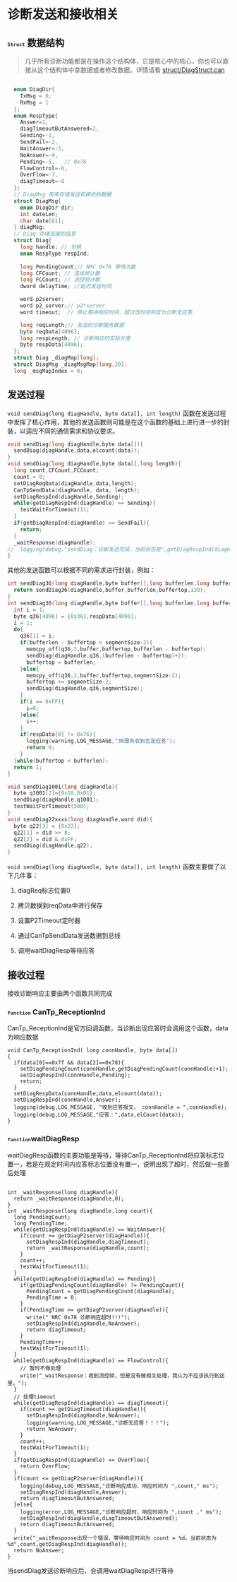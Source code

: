 # 诊断发送和接收相关
##  <font size=2>`Struct`</font> 数据结构<!-- {docsify-ignore} -->

> 几乎所有诊断功能都是在操作这个结构体，它是核心中的核心，你也可以直接从这个结构体中拿数据或者修改数据。详情请看 [struct/DiagStruct.can](https://github.com/ac1303/capl/blob/main/V2.0/struct/DiagStruct.can)

```c

  enum DiagDir{
    TxMsg = 0,
    RxMsg = 1
  };
  enum RespType{
    Answer=1,
    diagTimeoutButAnswered=2,
    Sending=-1,
    SendFail=-2,
    WaitAnswer=-3,
    NoAnswer=-4,
    Pending=-5,   // 0x78
    FlowControl=-6,
    OverFlow=-7,
    diagTimeout=-8
  };
  // DiagMsg 用来存储发送和接收的数据
  struct DiagMsg{
    enum DiagDir dir;
    int dateLen;
    char date[61];
  } diagMsg;
  // Diag 存储连接的信息
  struct Diag{
    long handle; // 句柄
    enum RespType respInd; 
    
    long PendingCount;// NRC 0x78 等待次数
    long CFCount; // 连续帧计数
    long FCCount; // 流控帧计数
    dword delayTime; //延迟发送时间

    word p2server;
    word p2_server;// p2*server
    word timeout;  // 停止等待响应时间，超过改时间判定为诊断无应答

    long reqLength;// 发送的诊断服务数据
    byte reqData[4096];
    long respLength; // 诊断响应的实际长度
    byte respData[4096]; 
  };
  struct Diag _diagMap[long];
  struct DiagMsg _diagMsgMap[long,20];
  long _msgMapIndex = 0;
```

## 发送过程<!-- {docsify-ignore} -->

`void sendDiag(long diagHandle, byte data[], int length)` 函数在发送过程中发挥了核心作用，其他的发送函数则可能是在这个函数的基础上进行进一步的封装，以适应不同的通信需求和协议要求。

```c
void sendDiag(long diagHandle,byte data[]){
  sendDiag(diagHandle,data,elcount(data));
}
void sendDiag(long diagHandle,byte data[],long length){
  long count,CFCount,FCCount;
  count = 0;
  setDiagReqData(diagHandle,data,length);
  CanTpSendData(diagHandle, data, length);
  setDiagRespInd(diagHandle,Sending);
  while(getDiagRespInd(diagHandle) == Sending){
    testWaitForTimeout(1);
  }
  if(getDiagRespInd(diagHandle) == SendFail){
    return;
  }
  _waitResponse(diagHandle);
//  logging(debug,"sendDiag：诊断发送完成，当前状态是",getDiagRespInd(diagHandle));
}
```

其他的发送函数可以根据不同的需求进行封装，例如：

```c
int sendDiag36(long diagHandle,byte buffer[],long bufferlen,long buffertop){
  return sendDiag36(diagHandle,buffer,bufferlen,buffertop,130);
}
int sendDiag36(long diagHandle,byte buffer[],long bufferlen,long buffertop,dword segmentSize){
  int i = 1;
  byte q36[4096] = {0x36},respData[4096];
  i = 1;
  do{
    q36[1] = i;
    if(bufferlen - buffertop < segmentSize-2){
      memcpy_off(q36,2,buffer,buffertop,bufferlen - buffertop);
      sendDiag(diagHandle,q36,(bufferlen - buffertop)+2);
      buffertop = bufferlen;
    }else{
      memcpy_off(q36,2,buffer,buffertop,segmentSize-2);
      buffertop += segmentSize-2;
      sendDiag(diagHandle,q36,segmentSize);
    }
    if(i == 0xFF){
      i=0;
    }else{
      i++;
    }
    if(respData[0] != 0x76){
      logging(warning,LOG_MESSAGE,"36服务收到否定应答");
      return 0;
    }
  }while(buffertop < bufferlen);
  return 1;
}

void sendDiag1001(long diagHandle){
  byte q1001[2]={0x10,0x01};
  sendDiag(diagHandle,q1001);
  testWaitForTimeout(500);
}
void sendDiag22xxxx(long diagHandle,word did){
  byte q22[3] = {0x22};
  q22[1] = did >> 8;
  q22[2] = did & 0xFF;
  sendDiag(diagHandle,q22);
}
```

`void sendDiag(long diagHandle, byte data[], int length)` 函数主要做了以下几件事：

1. diagReq标志位置0

2. 拷贝数据到reqData中进行保存

3. 设置P2Timeout定时器

4. 通过CanTpSendData发送数据到总线

5. 调用waitDiagResp等待应答

   

## 接收过程<!-- {docsify-ignore} -->

接收诊断响应主要由两个函数共同完成

### <font size=2>`function`</font> CanTp_ReceptionInd<!-- {docsify-ignore} -->

CanTp_ReceptionInd是官方回调函数，当诊断出现应答时会调用这个函数，data为响应数据

```
void CanTp_ReceptionInd( long connHandle, byte data[])
{
  if(data[0]==0x7f && data[2]==0x78){
    setDiagPendingCount(connHandle,getDiagPendingCount(connHandle)+1);
    setDiagRespInd(connHandle,Pending);
    return;
  }
  setDiagRespData(connHandle,data,elcount(data));
  setDiagRespInd(connHandle,Answer);
  logging(debug,LOG_MESSAGE, "收到应答报文， connHandle = ",connHandle);
  logging(debug,LOG_MESSAGE,"应答：",data,elCount(data));
}
```

### <font size=2>`function`</font>waitDiagResp<!-- {docsify-ignore} -->

waitDiagResp函数的主要功能是等待，等待CanTp_ReceptionInd将应答标志位置一，若是在规定时间内应答标志位置没有置一，说明出现了超时，然后做一些善后处理

```

int _waitResponse(long diagHandle){
  return _waitResponse(diagHandle,0);
}
int _waitResponse(long diagHandle,long count){
  long PendingCount;
  long PendingTime;
  while(getDiagRespInd(diagHandle) == WaitAnswer){
    if(count >= getDiagP2server(diagHandle)){
      setDiagRespInd(diagHandle,diagTimeout);
      return _waitResponse(diagHandle,count);
    }
    count++;
    testWaitForTimeout(1);
  }
  while(getDiagRespInd(diagHandle) == Pending){
    if(getDiagPendingCount(diagHandle) != PendingCount){
      PendingCount = getDiagPendingCount(diagHandle);
      PendingTime = 0;
    }
    if(PendingTime >= getDiagP2server(diagHandle)){
      write(" NRC 0x78 诊断响应超时!!!");
      setDiagRespInd(diagHandle,NoAnswer);
      return diagTimeout;
    }
    PendingTime++;
    testWaitForTimeout(1);
  }
  while(getDiagRespInd(diagHandle) == FlowControl){
    // 暂时不做处理
    write("_waitResponse：收到流控帧，但是没有做相关处理，我认为不应该执行到这里，");
  }
  // 处理timeout
  while(getDiagRespInd(diagHandle) == diagTimeout){
    if(count >= getDiagTimeout(diagHandle)){
      setDiagRespInd(diagHandle,NoAnswer);
      logging(warning,LOG_MESSAGE,"诊断无应答！！！");
      return NoAnswer;
    }
    count++;
    testWaitForTimeout(1);
  }
  if(getDiagRespInd(diagHandle) == OverFlow){
    return OverFlow;
  }
  if(count <= getDiagP2server(diagHandle)){
    logging(debug,LOG_MESSAGE,"诊断响应成功，响应时间为 ",count," ms");
    setDiagRespInd(diagHandle,Answer);
    return diagTimeoutButAnswered;
  }else{
    logging(error,LOG_MESSAGE,"诊断响应超时，响应时间为 ",count ," ms");
    setDiagRespInd(diagHandle,diagTimeoutButAnswered);
    return diagTimeoutButAnswered;
  }
  write("_waitResponse出现一个错误，等待响应时间为 count = %d，当前状态为 %d",count,getDiagRespInd(diagHandle));
  return NoAnswer;
}
```

当sendDiag发送诊断响应后，会调用waitDiagResp进行等待

